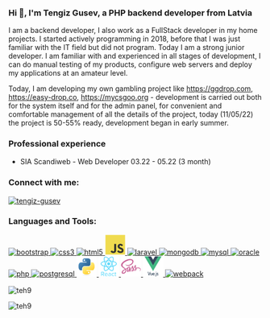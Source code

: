 ### Hi 👋, I'm Tengiz Gusev, a PHP backend developer from Latvia

I am a backend developer, I also work as a FullStack developer in my home projects. I started actively programming in 2018, before that I was just familiar with the IT field but did not program. Today I am a strong junior developer. I am familiar with and experienced in all stages of development, I can do manual testing of my products, configure web servers and deploy my applications at an amateur level.

Today, I am developing my own gambling project like https://ggdrop.com, https://easy-drop.co, https://mycsgoo.org -
development is carried out both for the system itself and for the admin panel, for convenient and comfortable management of all the details of the project, today (11/05/22) the project is 50-55% ready, development began in early summer.

### Professional experience
- SIA Scandiweb - Web Developer 03.22 - 05.22 (3 month)


<h3 align="left">Connect with me:</h3>
<p align="left">
<a href="https://linkedin.com/in/tengiz-gusev" target="blank"><img align="center" src="https://raw.githubusercontent.com/rahuldkjain/github-profile-readme-generator/master/src/images/icons/Social/linked-in-alt.svg" alt="tengiz-gusev" height="30" width="40" /></a>
</p>

<h3 align="left">Languages and Tools:</h3>
<p align="left"> <a href="https://getbootstrap.com" target="_blank" rel="noreferrer"> <img src="https://brandslogos.com/wp-content/uploads/thumbs/bootstrap-logo-vector.svg" alt="bootstrap" width="40" height="40"/> </a> <a href="https://www.w3schools.com/css/" target="_blank" rel="noreferrer"> <img src="https://upload.wikimedia.org/wikipedia/commons/thumb/6/62/CSS3_logo.svg/800px-CSS3_logo.svg.png" alt="css3" width="40" height="40"/> </a> <a href="https://www.w3.org/html/" target="_blank" rel="noreferrer"> <img src="https://cdn-icons-png.flaticon.com/512/1216/1216733.png" alt="html5" width="40" height="40"/> </a> <a href="https://developer.mozilla.org/en-US/docs/Web/JavaScript" target="_blank" rel="noreferrer"> <img src="https://raw.githubusercontent.com/devicons/devicon/master/icons/javascript/javascript-original.svg" alt="javascript" width="40" height="40"/> </a> <a href="https://laravel.com/" target="_blank" rel="noreferrer"> <img src="https://cdn3.iconfinder.com/data/icons/popular-services-brands/512/laravel-512.png" alt="laravel" width="40" height="40"/> </a> </a> <a href="https://www.mongodb.com/" target="_blank" rel="noreferrer"> <img src="https://www.pngrepo.com/png/331488/512/mongodb.png" alt="mongodb" width="40" height="40"/> </a> <a href="https://www.mysql.com/" target="_blank" rel="noreferrer"> <img src="https://www.freepnglogos.com/uploads/logo-mysql-png/logo-mysql-mysql-logo-png-images-are-download-crazypng-21.png" alt="mysql" width="40" height="40"/> </a> <a href="https://www.oracle.com/" target="_blank" rel="noreferrer"> <img src="https://bigdata-world.net/wp-content/uploads/2021/01/Oracle-Symbol-e1611491423138.png" alt="oracle" width="40" height="40"/> </a> <a href="https://www.php.net" target="_blank" rel="noreferrer"> <img src="https://gitlab.com/uploads/-/system/project/avatar/5788695/icon-php1.png" alt="php" width="40" height="40"/> </a> <a href="https://www.postgresql.org" target="_blank" rel="noreferrer"> <img src="https://i.imgur.com/q5UEzB0.png" alt="postgresql" width="40" height="40"/> </a> <a href="https://www.python.org" target="_blank" rel="noreferrer"> <img src="https://raw.githubusercontent.com/devicons/devicon/master/icons/python/python-original.svg" alt="python" width="40" height="40"/> </a> <a href="https://reactjs.org/" target="_blank" rel="noreferrer"> <img src="https://raw.githubusercontent.com/devicons/devicon/master/icons/react/react-original-wordmark.svg" alt="react" width="40" height="40"/> </a> <a href="https://sass-lang.com" target="_blank" rel="noreferrer"> <img src="https://raw.githubusercontent.com/devicons/devicon/master/icons/sass/sass-original.svg" alt="sass" width="40" height="40"/> </a> <a href="https://vuejs.org/" target="_blank" rel="noreferrer"> <img src="https://raw.githubusercontent.com/devicons/devicon/master/icons/vuejs/vuejs-original-wordmark.svg" alt="vuejs" width="40" height="40"/> </a> <a href="https://webpack.js.org" target="_blank" rel="noreferrer"> <img src="https://v4.webpack.js.org/d19378a95ebe6b15d5ddea281138dcf4.svg" alt="webpack" width="40" height="40"/> </a> </p>

<p><img align="center" src="https://github-readme-streak-stats.herokuapp.com/?user=teh9&" alt="teh9" /></p>

<p align="left"> <img src="https://komarev.com/ghpvc/?username=teh9&label=Profile%20views&color=0e75b6&style=flat" alt="teh9" /> </p>
